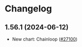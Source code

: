 # Changelog

## 1.56.1 (2024-06-12)

* New chart: Chainloop ([#27100](https://github.com/bitnami/charts/pull/27100))
